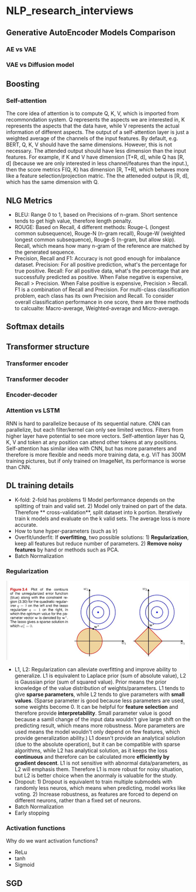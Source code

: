 # NLP_research_interviews

## Generative AutoEncoder Models Comparison
### AE vs VAE
### VAE vs Diffusion model

## Boosting

### Self-attention
The core idea of attention is to compute Q, K, V, which is imported from recommondation system. Q represents the aspects we are interested in, K represents the aspects that the data have, while V represents the actual information of different aspects. The output of a self-attention layer is just a weighted average of the channels of the input features. By default, e.g. BERT, Q, K, V should have the same dimensions. However, this is not necessary. The attended output should have less dimension than the input features. For example, if K and V have dimension [T+R, d], while Q has [R, d] (because we are only interested in less channel/features than the input.), then the score metrics F(Q, K) has dimension [R, T+R], which behaves more like a feature selection/projection matric. The the atteneded output is [R, d], which has the same dimension with Q.

## NLG Metrics
- BLEU: Range 0 to 1, based on Precisions of n-gram. Short sentence tends to get high value, therefore length penalty.
- ROUGE: Based on Recall, 4 different methods: Rouge-L (longest common subsequence), Rouge-N (n-gram recall), Rouge-W (weighted longest common subsequence), Rouge-S (n-gram, but allow skip). Recall, which means how many n-gram of the reference are matched by the generated sequence.
- Precision, Recall and F1: Accuracy is not good enough for imbalance dataset. Precision: For all positive prediction, what's the percentage for true positive. Recall: For all positive data, what's the percentage that are successfully predicted as positive. When False negative is expensive, Recall > Precision. When False positive is expensive, Precision > Recall. F1 is a combination of Recall and Precision. For multi-class classification problem, each class has its own Precision and Recall. To consider overall classification performance in one score, there are three methods to calcualte: Macro-average, Weighted-average and Micro-average.  

## Softmax details

## Transformer structure
### Transformer encoder
### Transformer decoder
### Encoder-decoder
### Attention vs LSTM
RNN is hard to parallelize because of its sequential nature. CNN can parallelize, but each filter/kernel can only see limited vectros. Filters from higher layer have potential to see more vectors. Self-attention layer has Q, K, V and token at any position can attend other tokens at any positions. Self-attention has similar idea with CNN, but has more parameters and therefore is more flexible and needs more training data, e.g. ViT has 300M training pictures, but if only trained on ImageNet, its performance is worse than CNN. 

## DL training details
- K-fold: 2-fold has problems 1) Model performance depends on the splitting of train and valid set. 2) Model only trained on part of the data. Therefore ** cross-validation**, split dataset into k portion. Iteratively train k models and evaluate on the k valid sets. The average loss is more accurate.
- How to tune hyper-parameters (such as lr)
- Overfit/underfit: If **overfitting**, two possible solutions: 1) **Regularization**, keep all features but reduce number of parameters. 2) **Remove noisy features** by hand or methods such as PCA.
- Batch Normalization 
### Regularization
<img src="image/L1L2.JPG" width="500">  

- L1, L2: Regularization can alleviate overfitting and improve ability to generalize. L1 is equivalent to Laplace prior (sum of absolute value), L2 is Gaussian prior (sum of squared value). Prior means the prior knowledge of the value distribution of weights/parameters. L1 tends to give **sparse parameters**, while L2 tends to give parameters with **small values**. (Sparse parameter is good because less parameters are used, some weights become 0. It can be helpful for **feature selection** and therefore provide **interpretability**. Small parameter value is good because a samll change of the input data wouldn't give large shift on the predicting result, which means more robustness. More parameters are used means the model wouldn't only depend on few features, which provide generalization ability.) L1 doesn't provide an analytical solution (due to the absolute operation), but it can be compatible with sparse algorithms, while L2 has analytical solution, as it keeps the loss **continuous** and therefore can be calculated more **efficiently by gradient descent**. L1 is not sensitive with abnormal data/parameters, as L2 will emphasis them. Therefore L1 is more robust for noisy situation, but L2 is better choice when the anormaly is valuable for the study. 
- Dropout: 1) Dropout is equivalent to train multiple submodels with randomly less neuros, which means when predicting, model works like voting. 2) Increase robustness, as features are forced to depend on different neurons, rather than a fixed set of neurons. 
- Batch Normalization
- Early stopping

### Activation functions
Why do we want activation functions?
- ReLu
- tanh
- Sigmoid

## SGD





